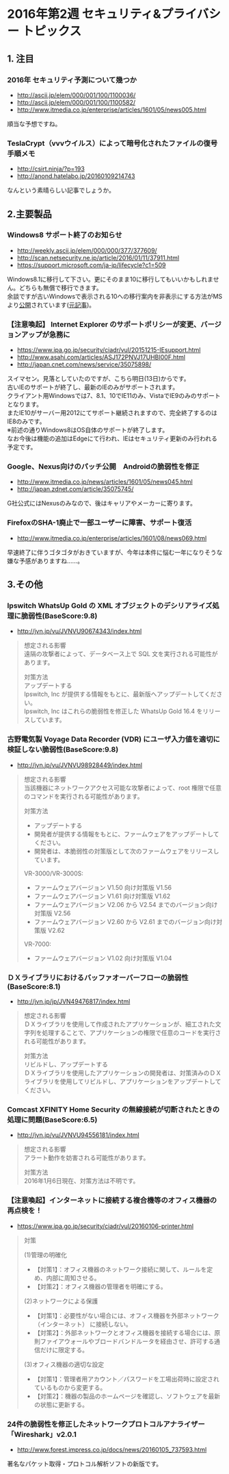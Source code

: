 2016年第2週 セキュリティ&プライバシー トピックス
===
## 1. 注目
### 2016年 セキュリティ予測について幾つか
+ http://ascii.jp/elem/000/001/100/1100036/
+ http://ascii.jp/elem/000/001/100/1100582/
+ http://www.itmedia.co.jp/enterprise/articles/1601/05/news005.html

順当な予想ですね。

### TeslaCrypt（vvvウイルス）によって暗号化されたファイルの復号手順メモ
+ http://csirt.ninja/?p=193
+ http://anond.hatelabo.jp/20160109214743

なんという素晴らしい記事でしょうか。

## 2.主要製品
### Windows8 サポート終了のお知らせ
+ http://weekly.ascii.jp/elem/000/000/377/377609/
+ http://scan.netsecurity.ne.jp/article/2016/01/11/37911.html
+ https://support.microsoft.com/ja-jp/lifecycle?c1=509

Windows8.1に移行して下さい。更にそのまま10に移行してもいいかもしれません。どちらも無償で移行できます。  
余談ですが古いWindowsで表示される10への移行案内を非表示にする方法がMSより[公開](https://support.microsoft.com/en-us/kb/3080351)されています([元記事](http://www.theregister.co.uk/2016/01/08/windows_10_upgrade_blocker/))。

### 【注意喚起】 Internet Explorer のサポートポリシーが変更、バージョンアップが急務に
+ https://www.ipa.go.jp/security/ciadr/vul/20151215-IEsupport.html
+ http://www.asahi.com/articles/ASJ172PNVJ17UHBI00F.html
+ http://japan.cnet.com/news/service/35075898/

スイマセン。見落としていたのですが、こちら明日(13日)からです。  
古いIEのサポートが終了し、最新のIEのみがサポートされます。  
クライアント用Windowsでは7、8.1、10でIE11のみ、VistaでIE9のみのサポートとなります。  
またIE10がサーバー用2012にてサポート継続されますので、完全終了するのはIE8のみです。  
※前述の通りWindows8はOS自体のサポートが終了します。  
なお今後は機能の追加はEdgeにて行われ、IEはセキュリティ更新のみ行われる予定です。

### Google、Nexus向けのパッチ公開　Androidの脆弱性を修正
+ http://www.itmedia.co.jp/news/articles/1601/05/news045.html
+ http://japan.zdnet.com/article/35075745/

G社公式にはNexusのみなので、後はキャリアやメーカーに寄ります。

### FirefoxのSHA-1廃止で一部ユーザーに障害、サポート復活
+ http://www.itmedia.co.jp/enterprise/articles/1601/08/news069.html

早速終了に伴うゴタゴタがおきていますが、今年は本件に悩む一年になりそうな嫌な予感がありますね……。

## 3.その他
### Ipswitch WhatsUp Gold の XML オブジェクトのデシリアライズ処理に脆弱性(BaseScore:9.8)
+ http://jvn.jp/vu/JVNVU90674343/index.html

> 想定される影響  
> 遠隔の攻撃者によって、データベース上で SQL 文を実行される可能性があります。  
>   
> 対策方法  
> アップデートする  
> Ipswitch, Inc が提供する情報をもとに、最新版へアップデートしてください。  
> Ipswitch, Inc はこれらの脆弱性を修正した WhatsUp Gold 16.4 をリリースしています。  

### 古野電気製 Voyage Data Recorder (VDR) にユーザ入力値を適切に検証しない脆弱性(BaseScore:9.8)
+ http://jvn.jp/vu/JVNVU98928449/index.html

> 想定される影響  
> 当該機器にネットワークアクセス可能な攻撃者によって、root 権限で任意のコマンドを実行される可能性があります。  
>   
> 対策方法  
> + アップデートする  
> + 開発者が提供する情報をもとに、ファームウェアをアップデートしてください。  
> + 開発者は、本脆弱性の対策版として次のファームウェアをリリースしています。  
>   
> VR-3000/VR-3000S:  
> + ファームウェアバージョン V1.50 向け対策版 V1.56  
> + ファームウェアバージョン V1.61 向け対策版 V1.62  
> + ファームウェアバージョン V2.06 から V2.54 までのバージョン向け対策版 V2.56  
> + ファームウェアバージョン V2.60 から V2.61 までのバージョン向け対策版 V2.62  
>   
> VR-7000:  
> + ファームウェアバージョン V1.02 向け対策版 V1.04  

### ＤＸライブラリにおけるバッファオーバーフローの脆弱性(BaseScore:8.1)
+ http://jvn.jp/jp/JVN49476817/index.html

> 想定される影響  
> ＤＸライブラリを使用して作成されたアプリケーションが、細工された文字列を処理することで、アプリケーションの権限で任意のコードを実行される可能性があります。  
>   
> 対策方法  
> リビルドし、アップデートする  
> ＤＸライブラリを使用したアプリケーションの開発者は、対策済みのＤＸライブラリを使用してリビルドし、アプリケーションをアップデートしてください。  

### Comcast XFINITY Home Security の無線接続が切断されたときの処理に問題(BaseScore:6.5)
+ http://jvn.jp/vu/JVNVU94556181/index.html

> 想定される影響  
> アラート動作を妨害される可能性があります。  
>   
> 対策方法  
> 2016年1月6日現在、対策方法は不明です。  

### 【注意喚起】インターネットに接続する複合機等のオフィス機器の再点検を！
+ https://www.ipa.go.jp/security/ciadr/vul/20160106-printer.html

> 対策  
>
> (1)管理の明確化  
> + 【対策1】：オフィス機器のネットワーク接続に関して、ルールを定め、内部に周知させる。  
> + 【対策2】：オフィス機器の管理者を明確にする。  
>
> (2)ネットワークによる保護  
> + 【対策1】：必要性がない場合には、オフィス機器を外部ネットワーク（インターネット） に接続しない。  
> + 【対策2】：外部ネットワークとオフィス機器を接続する場合には、原則ファイアウォールやブロードバンドルータを経由させ、許可する通信だけに限定する。  
>
> (3)オフィス機器の適切な設定  
> + 【対策1】：管理者用アカウント／パスワードを工場出荷時に設定されているものから変更する。  
> + 【対策2】：機器の製品のホームページを確認し、ソフトウェアを最新の状態に更新する。  
>

### 24件の脆弱性を修正したネットワークプロトコルアナライザー「Wireshark」v2.0.1
+ http://www.forest.impress.co.jp/docs/news/20160105_737593.html

著名なパケット取得・プロトコル解析ソフトの新版です。
